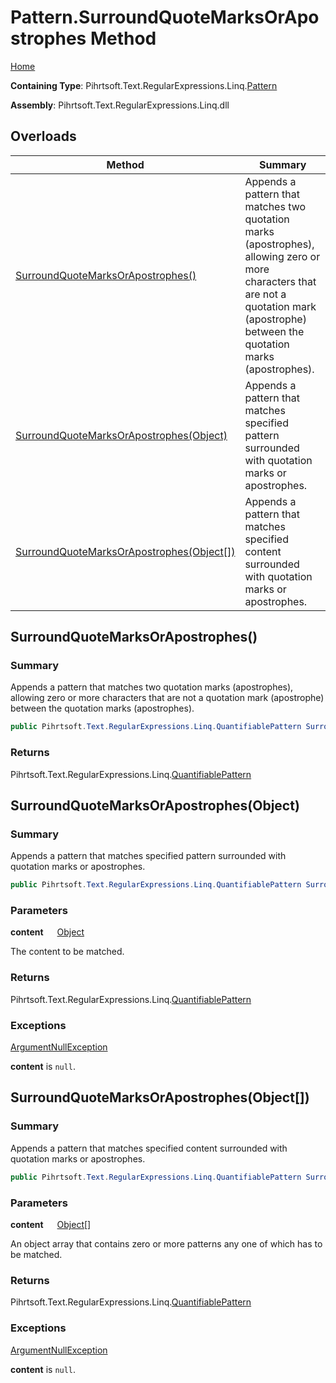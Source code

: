 # Pattern\.SurroundQuoteMarksOrApostrophes Method

[Home](../../../../../../README.md)

**Containing Type**: Pihrtsoft\.Text\.RegularExpressions\.Linq\.[Pattern](../README.md)

**Assembly**: Pihrtsoft\.Text\.RegularExpressions\.Linq\.dll

## Overloads

| Method | Summary |
| ------ | ------- |
| [SurroundQuoteMarksOrApostrophes()](#Pihrtsoft_Text_RegularExpressions_Linq_Pattern_SurroundQuoteMarksOrApostrophes) | Appends a pattern that matches two quotation marks \(apostrophes\), allowing zero or more characters that are not a quotation mark \(apostrophe\) between the quotation marks \(apostrophes\)\. |
| [SurroundQuoteMarksOrApostrophes(Object)](#Pihrtsoft_Text_RegularExpressions_Linq_Pattern_SurroundQuoteMarksOrApostrophes_System_Object_) | Appends a pattern that matches specified pattern surrounded with quotation marks or apostrophes\. |
| [SurroundQuoteMarksOrApostrophes(Object\[\])](#Pihrtsoft_Text_RegularExpressions_Linq_Pattern_SurroundQuoteMarksOrApostrophes_System_Object___) | Appends a pattern that matches specified content surrounded with quotation marks or apostrophes\. |

## SurroundQuoteMarksOrApostrophes\(\) <a name="Pihrtsoft_Text_RegularExpressions_Linq_Pattern_SurroundQuoteMarksOrApostrophes"></a>

### Summary

Appends a pattern that matches two quotation marks \(apostrophes\), allowing zero or more characters that are not a quotation mark \(apostrophe\) between the quotation marks \(apostrophes\)\.

```csharp
public Pihrtsoft.Text.RegularExpressions.Linq.QuantifiablePattern SurroundQuoteMarksOrApostrophes()
```

### Returns

Pihrtsoft\.Text\.RegularExpressions\.Linq\.[QuantifiablePattern](../../QuantifiablePattern/README.md)

## SurroundQuoteMarksOrApostrophes\(Object\) <a name="Pihrtsoft_Text_RegularExpressions_Linq_Pattern_SurroundQuoteMarksOrApostrophes_System_Object_"></a>

### Summary

Appends a pattern that matches specified pattern surrounded with quotation marks or apostrophes\.

```csharp
public Pihrtsoft.Text.RegularExpressions.Linq.QuantifiablePattern SurroundQuoteMarksOrApostrophes(object content)
```

### Parameters

**content** &emsp; [Object](https://docs.microsoft.com/en-us/dotnet/api/system.object)

The content to be matched\.

### Returns

Pihrtsoft\.Text\.RegularExpressions\.Linq\.[QuantifiablePattern](../../QuantifiablePattern/README.md)

### Exceptions

[ArgumentNullException](https://docs.microsoft.com/en-us/dotnet/api/system.argumentnullexception)

**content** is `null`\.

## SurroundQuoteMarksOrApostrophes\(Object\[\]\) <a name="Pihrtsoft_Text_RegularExpressions_Linq_Pattern_SurroundQuoteMarksOrApostrophes_System_Object___"></a>

### Summary

Appends a pattern that matches specified content surrounded with quotation marks or apostrophes\.

```csharp
public Pihrtsoft.Text.RegularExpressions.Linq.QuantifiablePattern SurroundQuoteMarksOrApostrophes(params object[] content)
```

### Parameters

**content** &emsp; [Object](https://docs.microsoft.com/en-us/dotnet/api/system.object)\[\]

An object array that contains zero or more patterns any one of which has to be matched\.

### Returns

Pihrtsoft\.Text\.RegularExpressions\.Linq\.[QuantifiablePattern](../../QuantifiablePattern/README.md)

### Exceptions

[ArgumentNullException](https://docs.microsoft.com/en-us/dotnet/api/system.argumentnullexception)

**content** is `null`\.

